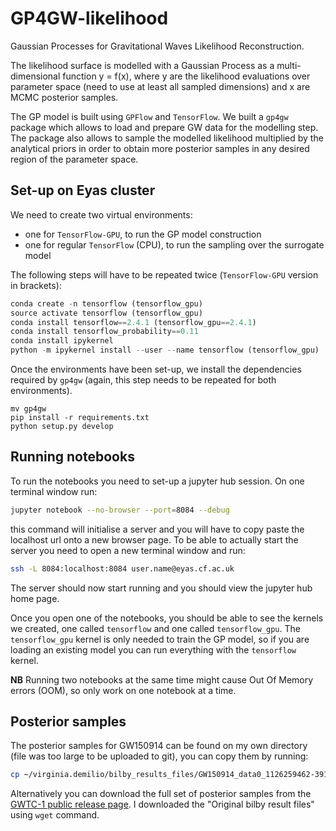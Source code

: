 # GP4GW-likelihood
Gaussian Processes for Gravitational Waves Likelihood Reconstruction.

The likelihood surface is modelled with a Gaussian Process as a multi-dimensional function y = f(x), where y are the likelihood evaluations over parameter space (need to use at least all sampled dimensions) and x are MCMC posterior samples.

The GP model is built using `GPFlow` and `TensorFlow`.
We built a `gp4gw` package which allows to load and prepare GW data for the modelling step. The package also allows to sample the modelled likelihood multiplied by the analytical priors in order to obtain more posterior samples in any desired region of the parameter space.

## Set-up on Eyas cluster
We need to create two virtual environments:
* one for `TensorFlow-GPU`, to run the GP model construction
* one for regular `TensorFlow` (CPU), to run the sampling over the surrogate model

The following steps will have to be repeated twice (`TensorFlow-GPU` version in brackets):
```python
conda create -n tensorflow (tensorflow_gpu)
source activate tensorflow (tensorflow_gpu)
conda install tensorflow==2.4.1 (tensorflow_gpu==2.4.1)
conda install tensorflow_probability==0.11
conda install ipykernel 
python -m ipykernel install --user --name tensorflow (tensorflow_gpu)
```
Once the environments have been set-up, we install the dependencies required by `gp4gw` (again, this step needs to be repeated for both environments).
```
mv gp4gw
pip install -r requirements.txt
python setup.py develop
```
## Running notebooks
To run the notebooks you need to set-up a jupyter hub session.
On one terminal window run:
```bash
jupyter notebook --no-browser --port=8084 --debug
```
this command will initialise a server and you will have to copy paste the localhost url onto a new browser page.
To be able to actually start the server you need to open a new terminal window and run:
```bash
ssh -L 8084:localhost:8084 user.name@eyas.cf.ac.uk
```
The server should now start running and you should view the jupyter hub home page.

Once you open one of the notebooks, you should be able to see the kernels we created, one called `tensorflow` and one called `tensorflow_gpu`.
The `tensorflow_gpu` kernel is only needed to train the GP model, so if you are loading an existing model you can run everything with the `tensorflow` kernel.

**NB** Running two notebooks at the same time might cause Out Of Memory errors (OOM), so only work on one notebook at a time.

## Posterior samples
The posterior samples for GW150914 can be found on my own directory (file was too large to be uploaded to git), you can copy them by running:
```bash
cp ~/virginia.demilio/bilby_results_files/GW150914_data0_1126259462-391_analysis_H1L1_dynesty_merge_result.json .
```
Alternatively you can download the full set of posterior samples from the [GWTC-1 public release page](https://dcc.ligo.org/LIGO-P2000193/public). I downloaded the "Original bilby result files" using `wget` command.
